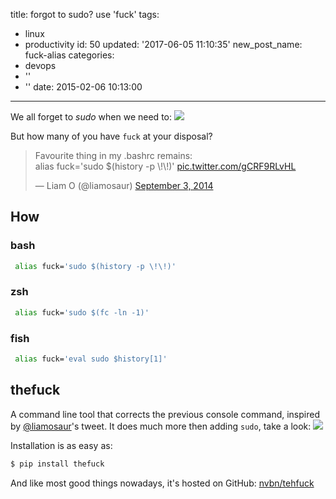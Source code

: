 title: forgot to sudo? use 'fuck'
tags:
  - linux
  - productivity
id: 50
updated: '2017-06-05 11:10:35'
new_post_name: fuck-alias
categories:
  - devops
  - ''
  - ''
date: 2015-02-06 10:13:00
---


We all forget to *sudo* when we need to:
![](/images/2017/05/sudo_sandwich.png)

But how many of you have `fuck` at your disposal?

<blockquote class="twitter-tweet" data-lang="en"><p lang="en" dir="ltr">Favourite thing in my .bashrc remains: <br>alias fuck=&#39;sudo $(history -p \!\!)&#39; <a href="http://t.co/gCRF9RLvHL">pic.twitter.com/gCRF9RLvHL</a></p>&mdash; Liam O (@liamosaur) <a href="https://twitter.com/liamosaur/status/506975850596536320">September 3, 2014</a></blockquote>
<script async src="https://platform.twitter.com/widgets.js" charset="utf-8"></script>

## How

### bash
```bash 
 alias fuck='sudo $(history -p \!\!)'
```

### zsh  
```bash 
 alias fuck='sudo $(fc -ln -1)'
```

### fish
```bash 
 alias fuck='eval sudo $history[1]'
```

## thefuck

A command line tool that corrects the previous console command, inspired by [@liamosaur](https://twitter.com/liamosaur/)'s tweet. 
It does much more then adding `sudo`, take a look:
![](/images/2017/05/thefuck_example.gif)


Installation is as easy as:
```bash
$ pip install thefuck
```

And like most good things nowadays, it's hosted on GitHub: [nvbn/tehfuck](https://github.com/nvbn/thefuck)
